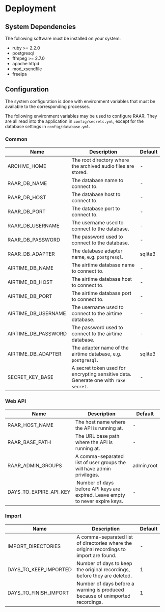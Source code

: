 # Deployment

## System Dependencies

The following software must be installed on your system:

* ruby >= 2.2.0
* postgresql
* ffmpeg >= 2.7.0
* apache httpd
* mod_xsendfile
* freeipa

## Configuration

The system configuration is done with environment variables that must be available to the corresponding processes.

The following environment variables may be used to configure RAAR. They are all read into the application in `config/secrets.yml`, except for the database settings in `config/database.yml`.

### Common

| Name | Description | Default |
| --- | --- | --- |
| ARCHIVE_HOME | The root directory where the archived audio files are stored. | - |
| RAAR_DB_NAME | The database name to connect to. | - |
| RAAR_DB_HOST | The database host to connect to. | - |
| RAAR_DB_PORT | The database port to connect to. | - |
| RAAR_DB_USERNAME | The username used to connect to the database. | - |
| RAAR_DB_PASSWORD | The password used to connect to the database. | - |
| RAAR_DB_ADAPTER | The database adapter name, e.g. `postgresql`. | sqlite3 |
| AIRTIME_DB_NAME | The airtime database name to connect to. | - |
| AIRTIME_DB_HOST | The airtime database host to connect to. | - |
| AIRTIME_DB_PORT | The airtime database port to connect to. | - |
| AIRTIME_DB_USERNAME | The username used to connect to the airtime database. | - |
| AIRTIME_DB_PASSWORD | The password used to connect to the airtime database. | - |
| AIRTIME_DB_ADAPTER | The adapter name of the airtime database, e.g. `postgresql`. | sqlite3 |
| SECRET_KEY_BASE | A secret token used for encrypting sensitive data. Generate one with `rake secret`. | - |

### Web API

| Name | Description | Default |
| --- | --- | --- |
| RAAR_HOST_NAME | The host name where the API is running at. | - |
| RAAR_BASE_PATH | The URL base path where the API is running at. | - |
| RAAR_ADMIN_GROUPS | A comma-separated list of user groups the will have admin privileges. | admin,root |
| DAYS_TO_EXPIRE_API_KEY | Number of days before API keys are expired. Leave empty to never expire keys. | - |

### Import

| Name | Description | Default |
| --- | --- | --- |
| IMPORT_DIRECTORIES | A comma-separated list of directories where the original recordings to import are found. | - |
| DAYS_TO_KEEP_IMPORTED | Number of days to keep the original recordings, before they are deleted. | 1 |
| DAYS_TO_FINISH_IMPORT | Number of days before a warning is produced because of unimported recordings. | 1 |
